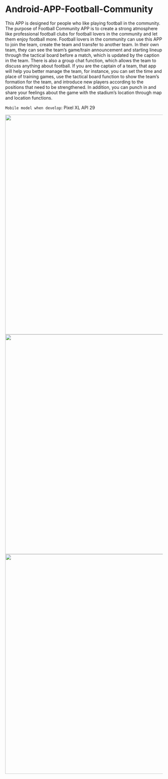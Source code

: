 # Android-APP-Football-Community
This APP is designed for people who like playing football in the community. The purpose of Football Community APP is to create a strong atmosphere like professional football clubs for football lovers in the community and let them enjoy football more. Football lovers in the community can use this APP to join the team, create the team and transfer to another team. In their own team, they can see the team’s game/train announcement and starting lineup through the tactical board before a match, which is updated by the caption in the team. There is also a group chat function, which allows the team to discuss anything about football. If you are the captain of a team, that app will help you better manage the team, for instance, you can set the time and place of training games, use the tactical board function to show the team’s formation for the team, and introduce new players according to the positions that need to be strengthened. In addition, you can punch in and share your feelings about the game with the stadium’s location through map and location functions.

`Mobile model when develop`: Pixel XL API 29



<div align=center><img src="https://https://github.com/WangHewei16/Football-Community-Android-APP/blob/main/images/Functions%20digrams.png?raw=true" width="700"/></div>

<div align=center><img src="https://https://github.com/WangHewei16/Football-Community-Android-APP/blob/main/images/Interfaces%20display.png?raw=true" width="700"/></div>

<div align=center><img src="https://https://github.com/WangHewei16/Football-Community-Android-APP/blob/main/images/Tactical%26drawing%20board%20display.png?raw=true" width="700"/></div>
